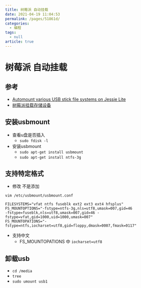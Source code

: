 ```yaml
---
title: 树莓派 自动挂载
date: 2021-04-19 11:04:53
permalink: /pages/51861d/
categories: 
  - 编程
tags: 
  - null
article: true
---
```

# 树莓派 自动挂载  

## 参考

- [Automount various USB stick file systems on Jessie Lite](https://raspberrypi.stackexchange.com/questions/41959/automount-various-usb-stick-file-systems-on-jessie-lite)
- [树莓派挂载存储设备](https://blog.csdn.net/huayucong/article/details/51706411)

## 安装usbmount

- 查看u盘是否插入
  - `sudo fdisk -l`
- 安装usbmount
  - `sudo apt-get install usbmount`
  - `sudo apt-get install ntfs-3g`

## 支持特定格式

- 修改 不是添加

`vim /etc/usbmount/usbmount.conf`

```text
FILESYSTEMS="vfat ntfs fuseblk ext2 ext3 ext4 hfsplus"    
FS_MOUNTOPTIONS="-fstype=ntfs-3g,nls=utf8,umask=007,gid=46    
-fstype=fuseblk,nls=utf8,umask=007,gid=46 -fstype=vfat,gid=1000,uid=1000,umask=007"    
FS_MOUNTOPATIONS="-fstype=ntfs,iocharset=utf8,gid=floppy,dmask=0007,fmask=0117"    
```

- 支持中文
  - FS_MOUNTOPATIONS 中 `iocharset=utf8`

## 卸载usb

- `cd /media`
- `tree`
- `sudo umount usb1`
